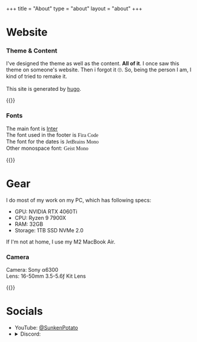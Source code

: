 +++
title = "About"
type = "about"
layout = "about"
+++
# Website

### Theme & Content

I've designed the theme as well as the content. **All of it**. I once saw this theme on someone's website. Then i forgot it 🙄. So, being the person I am, I kind of tried to remake it. \
\
This site is generated by [hugo](https://gohugo.io).

{{<divider cl="red">}}

### Fonts
The main font is [Inter](https://rsms.me/inter) \
The font used in the footer is <span style='font-family: "Fira Code"'>Fira Code</span> \
The font for the dates is <span style='font-family: "JetBrains Mono"'>JetBrains Mono</span> \
Other monospace font: <span style='font-family: "Geist Mono"'>Geist Mono</span>

{{<divider cl="red">}}
# Gear
I do most of my work on my PC, which has following specs:
* GPU: NVIDIA RTX 4060Ti
* CPU: Ryzen 9 7900X
* RAM: 32GB
* Storage: 1TB SSD NVMe 2.0

If I'm not at home, I use my M2 MacBook Air.

### Camera
Camera: Sony α6300 \
Lens: 16-50mm 3.5-5.6ƒ Kit Lens 

{{<divider cl="green">}}


# Socials
* YouTube: [@SunkenPotato](https://youtube.com/@SunkenPotato) 
* <details><summary>Discord: </summary>sunkenpotato</details>

